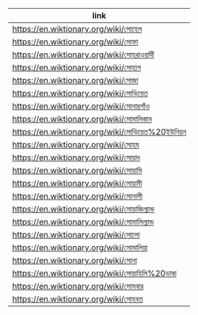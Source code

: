 |link|
|----|
|https://en.wiktionary.org/wiki/সোহেল|
|https://en.wiktionary.org/wiki/সোফা|
|https://en.wiktionary.org/wiki/সোহরাওয়ার্দী|
|https://en.wiktionary.org/wiki/সোহাগ|
|https://en.wiktionary.org/wiki/সোজা|
|https://en.wiktionary.org/wiki/সোভিয়েত|
|https://en.wiktionary.org/wiki/সোনারগাঁও|
|https://en.wiktionary.org/wiki/সোমালিস্তান|
|https://en.wiktionary.org/wiki/সোভিয়েত%20ইউনিয়ন|
|https://en.wiktionary.org/wiki/সোহম|
|https://en.wiktionary.org/wiki/সোয়াদ|
|https://en.wiktionary.org/wiki/সোয়ামি|
|https://en.wiktionary.org/wiki/সোয়ামী|
|https://en.wiktionary.org/wiki/সোনালী|
|https://en.wiktionary.org/wiki/সোয়াজিল্যান্ড|
|https://en.wiktionary.org/wiki/সোমালিল্যান্ড|
|https://en.wiktionary.org/wiki/সোলো|
|https://en.wiktionary.org/wiki/সোমালিয়া|
|https://en.wiktionary.org/wiki/সোনা|
|https://en.wiktionary.org/wiki/সোয়াহিলি%20ভাষা|
|https://en.wiktionary.org/wiki/সোমবার|
|https://en.wiktionary.org/wiki/সোহবত|
